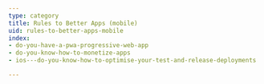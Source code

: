```yaml
---
type: category
title: Rules to Better Apps (mobile)
uid: rules-to-better-apps-mobile
index:
- do-you-have-a-pwa-progressive-web-app
- do-you-know-how-to-monetize-apps
- ios---do-you-know-how-to-optimise-your-test-and-release-deployments

---
```




